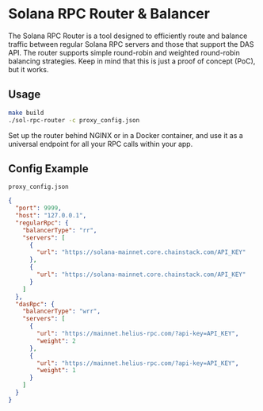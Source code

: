 # Solana RPC Router & Balancer

The Solana RPC Router is a tool designed to efficiently route and balance traffic between regular Solana RPC servers and those that support the DAS API. The router supports simple round-robin and weighted round-robin balancing strategies. Keep in mind that this is just a proof of concept (PoC), but it works.

## Usage

```sh
make build
./sol-rpc-router -c proxy_config.json
```

Set up the router behind NGINX or in a Docker container, and use it as a universal endpoint for all your RPC calls within your app.

## Config Example

`proxy_config.json`

```json
{
  "port": 9999,
  "host": "127.0.0.1",
  "regularRpc": {
    "balancerType": "rr",
    "servers": [
      {
        "url": "https://solana-mainnet.core.chainstack.com/API_KEY"
      },
      {
        "url": "https://solana-mainnet.core.chainstack.com/API_KEY"
      }
    ]
  },
  "dasRpc": {
    "balancerType": "wrr",
    "servers": [
      {
        "url": "https://mainnet.helius-rpc.com/?api-key=API_KEY",
        "weight": 2
      },
      {
        "url": "https://mainnet.helius-rpc.com/?api-key=API_KEY",
        "weight": 1
      }
    ]
  }
}
```
